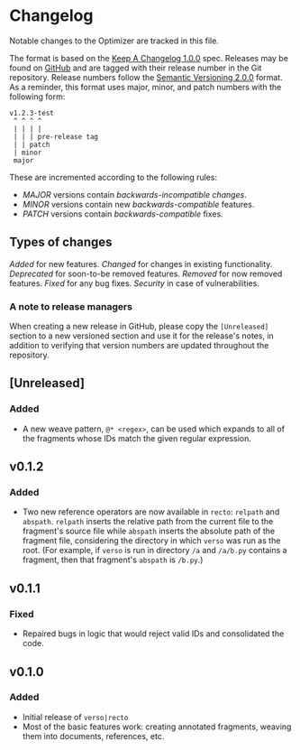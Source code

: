 # Changelog

Notable changes to the Optimizer are tracked in this file.

The format is based on the [Keep A Changelog 1.0.0](https://keepachangelog.com/en/1.0.0/) spec.
Releases may be found on [GitHub](https://github.com/nsat/optimizer/releases/) and are tagged with
their release number in the Git repository. Release numbers follow the [Semantic Versioning
2.0.0](https://semver.org/) format. As a reminder, this format uses major, minor, and patch numbers
with the following form:

```
v1.2.3-test
 ^ ^ ^ ^
 | | | |
 | | | pre-release tag
 | | patch
 | minor
 major
```

These are incremented according to the following rules:

- *MAJOR* versions contain *backwards-incompatible changes*.
- *MINOR* versions contain new *backwards-compatible* features.
- *PATCH* versions contain *backwards-compatible* fixes.

## Types of changes

_Added_ for new features.
_Changed_ for changes in existing functionality.
_Deprecated_ for soon-to-be removed features.
_Removed_ for now removed features.
_Fixed_ for any bug fixes.
_Security_ in case of vulnerabilities.

### A note to release managers

When creating a new release in GitHub, please copy the `[Unreleased]` section to a new versioned
section and use it for the release's notes, in addition to verifying that version numbers are
updated throughout the repository.

## [Unreleased]

### Added

- A new weave pattern, `@* <regex>`, can be used which expands to all of the fragments whose IDs
  match the given regular expression.

## v0.1.2

### Added

- Two new reference operators are now available in `recto`: `relpath` and
  `abspath`. `relpath` inserts the relative path from the current file to the
  fragment's source file while `abspath` inserts the absolute path of the
  fragment file, considering the directory in which `verso` was run as the
  root. (For example, if `verso` is run in directory `/a` and `/a/b.py` contains
  a fragment, then that fragment's `abspath` is `/b.py`.)

## v0.1.1

### Fixed

- Repaired bugs in logic that would reject valid IDs and consolidated the code.

## v0.1.0

### Added
- Initial release of `verso|recto`
- Most of the basic features work: creating annotated fragments, weaving them
  into documents, references, etc.
